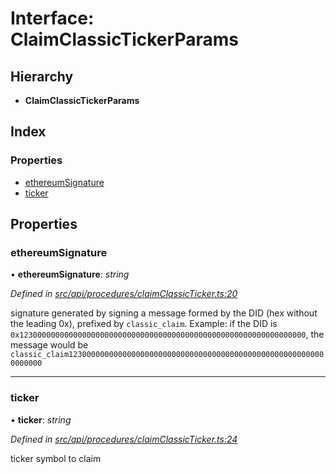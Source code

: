 # Interface: ClaimClassicTickerParams

## Hierarchy

* **ClaimClassicTickerParams**

## Index

### Properties

* [ethereumSignature](claimclassictickerparams.md#ethereumsignature)
* [ticker](claimclassictickerparams.md#ticker)

## Properties

###  ethereumSignature

• **ethereumSignature**: *string*

*Defined in [src/api/procedures/claimClassicTicker.ts:20](https://github.com/PolymathNetwork/polymesh-sdk/blob/7362b318/src/api/procedures/claimClassicTicker.ts#L20)*

signature generated by signing a message formed by the DID (hex without the leading 0x),
  prefixed by `classic_claim`. Example: if the DID is `0x1230000000000000000000000000000000000000000000000000000000000000`,
  the message would be `classic_claim1230000000000000000000000000000000000000000000000000000000000000`

___

###  ticker

• **ticker**: *string*

*Defined in [src/api/procedures/claimClassicTicker.ts:24](https://github.com/PolymathNetwork/polymesh-sdk/blob/7362b318/src/api/procedures/claimClassicTicker.ts#L24)*

ticker symbol to claim
